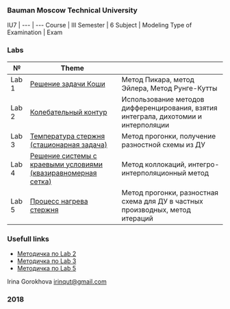 ### Bauman Moscow Technical University 
IU7 | 
--- | ---
Course | III
Semester | 6
Subject | Modeling
Type of Examination | Exam

### Labs ###
| №   | Theme  |    |
| ----|--------|----|
| Lab 1 | [Решение задачи Коши](https://bitbucket.org/gorokhovairina/modeling_6/src/617c4405257aedec14aaf53a7391f535c1301b9a/Lab1_Differentiation/)						| Метод Пикара, метод Эйлера, Метод Рунге-Кутты  |
| Lab 2 | [Колебательный контур](https://bitbucket.org/gorokhovairina/modeling_6/src/617c4405257aedec14aaf53a7391f535c1301b9a/Lab2_Contur/) | Использование методов дифференцирования, взятия интеграла, дихотомии и интерполяции |
| Lab 3 | [Температура стержня (стационарная задача)](https://bitbucket.org/gorokhovairina/modeling_6/src/master/Lab3_Bar/bar/) | Метод прогонки, получение разностной схемы из ДУ |
| Lab 4 | [Решение системы с краевыми условиями (квазиравномерная сетка)](https://bitbucket.org/gorokhovairina/modeling_6/src/master/Lab4_Collocations/) | Метод коллокаций, интегро-интерполяционный метод |
| Lab 5 | [Процесс нагрева стержня](https://bitbucket.org/gorokhovairina/modeling_6/src/master/Lab5_BarWithRP/) | Метод прогонки, разностная схема для ДУ в частных производных, метод итераций |

### Usefull links ###
* [Методичка по Lab 2](https://github.com/Krontand/labs_6_sem/blob/master/Modeling_Lab2.md)
* [Методичка по Lab 3](https://github.com/Krontand/labs_6_sem/blob/master/Modeling_lab3.md)
* [Методичка по Lab 5](https://github.com/Krontand/labs_6_sem/blob/master/Modeling_lab4.md)

Irina Gorokhova
irinqut@gmail.com

### 2018
